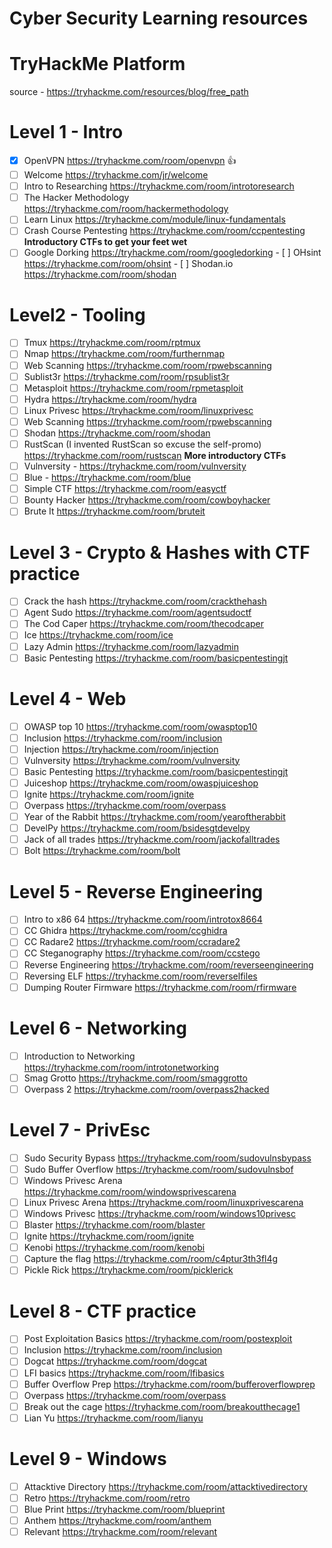 # Cyber Security Learning resources
# TryHackMe Platform 
source - https://tryhackme.com/resources/blog/free_path
# Level 1 - Intro 
- [x] OpenVPN https://tryhackme.com/room/openvpn 👍
- [ ] Welcome https://tryhackme.com/jr/welcome 
- [ ] Intro to Researching https://tryhackme.com/room/introtoresearch 
- [ ] The Hacker Methodology https://tryhackme.com/room/hackermethodology 
- [ ] Learn Linux https://tryhackme.com/module/linux-fundamentals 
- [ ] Crash Course Pentesting https://tryhackme.com/room/ccpentesting **Introductory CTFs to get your feet wet** 
- [ ] Google Dorking https://tryhackme.com/room/googledorking - [ ] OHsint https://tryhackme.com/room/ohsint - [ ] Shodan.io https://tryhackme.com/room/shodan 
# Level2 - Tooling 
- [ ] Tmux https://tryhackme.com/room/rptmux 
- [ ] Nmap https://tryhackme.com/room/furthernmap 
- [ ] Web Scanning https://tryhackme.com/room/rpwebscanning 
- [ ] Sublist3r https://tryhackme.com/room/rpsublist3r 
- [ ] Metasploit https://tryhackme.com/room/rpmetasploit 
- [ ] Hydra https://tryhackme.com/room/hydra 
- [ ] Linux Privesc https://tryhackme.com/room/linuxprivesc 
- [ ] Web Scanning https://tryhackme.com/room/rpwebscanning 
- [ ] Shodan https://tryhackme.com/room/shodan 
- [ ] RustScan (I invented RustScan so excuse the self-promo) https://tryhackme.com/room/rustscan 
**More introductory CTFs** 
- [ ] Vulnversity - https://tryhackme.com/room/vulnversity 
- [ ] Blue - https://tryhackme.com/room/blue 
- [ ] Simple CTF https://tryhackme.com/room/easyctf 
- [ ] Bounty Hacker https://tryhackme.com/room/cowboyhacker 
- [ ] Brute It https://tryhackme.com/room/bruteit 
# Level 3 - Crypto & Hashes with CTF practice 
- [ ] Crack the hash https://tryhackme.com/room/crackthehash 
- [ ] Agent Sudo https://tryhackme.com/room/agentsudoctf 
- [ ] The Cod Caper https://tryhackme.com/room/thecodcaper 
- [ ] Ice https://tryhackme.com/room/ice 
- [ ] Lazy Admin https://tryhackme.com/room/lazyadmin 
- [ ] Basic Pentesting https://tryhackme.com/room/basicpentestingjt 
# Level 4 - Web 
- [ ] OWASP top 10 https://tryhackme.com/room/owasptop10 
- [ ] Inclusion https://tryhackme.com/room/inclusion 
- [ ] Injection https://tryhackme.com/room/injection 
- [ ] Vulnversity https://tryhackme.com/room/vulnversity 
- [ ] Basic Pentesting https://tryhackme.com/room/basicpentestingjt 
- [ ] Juiceshop https://tryhackme.com/room/owaspjuiceshop 
- [ ] Ignite https://tryhackme.com/room/ignite 
- [ ] Overpass https://tryhackme.com/room/overpass 
- [ ] Year of the Rabbit https://tryhackme.com/room/yearoftherabbit 
- [ ] DevelPy https://tryhackme.com/room/bsidesgtdevelpy 
- [ ] Jack of all trades https://tryhackme.com/room/jackofalltrades 
- [ ] Bolt https://tryhackme.com/room/bolt 
# Level 5 - Reverse Engineering 
- [ ] Intro to x86 64 https://tryhackme.com/room/introtox8664 
- [ ] CC Ghidra https://tryhackme.com/room/ccghidra 
- [ ] CC Radare2 https://tryhackme.com/room/ccradare2 
- [ ] CC Steganography https://tryhackme.com/room/ccstego 
- [ ] Reverse Engineering https://tryhackme.com/room/reverseengineering 
- [ ] Reversing ELF https://tryhackme.com/room/reverselfiles 
- [ ] Dumping Router Firmware https://tryhackme.com/room/rfirmware 
# Level 6 - Networking 
- [ ] Introduction to Networking https://tryhackme.com/room/introtonetworking 
- [ ] Smag Grotto https://tryhackme.com/room/smaggrotto 
- [ ] Overpass 2 https://tryhackme.com/room/overpass2hacked 
# Level 7 - PrivEsc 
- [ ] Sudo Security Bypass https://tryhackme.com/room/sudovulnsbypass 
- [ ] Sudo Buffer Overflow https://tryhackme.com/room/sudovulnsbof 
- [ ] Windows Privesc Arena https://tryhackme.com/room/windowsprivescarena 
- [ ] Linux Privesc Arena https://tryhackme.com/room/linuxprivescarena 
- [ ] Windows Privesc https://tryhackme.com/room/windows10privesc 
- [ ] Blaster https://tryhackme.com/room/blaster 
- [ ] Ignite https://tryhackme.com/room/ignite 
- [ ] Kenobi https://tryhackme.com/room/kenobi 
- [ ] Capture the flag https://tryhackme.com/room/c4ptur3th3fl4g 
- [ ] Pickle Rick https://tryhackme.com/room/picklerick 
# Level 8 - CTF practice 
- [ ] Post Exploitation Basics https://tryhackme.com/room/postexploit 
- [ ] Inclusion https://tryhackme.com/room/inclusion 
- [ ] Dogcat https://tryhackme.com/room/dogcat 
- [ ] LFI basics https://tryhackme.com/room/lfibasics 
- [ ] Buffer Overflow Prep https://tryhackme.com/room/bufferoverflowprep
- [ ] Overpass https://tryhackme.com/room/overpass 
- [ ] Break out the cage https://tryhackme.com/room/breakoutthecage1 
- [ ] Lian Yu https://tryhackme.com/room/lianyu 
# Level 9 - Windows 
- [ ] Attacktive Directory https://tryhackme.com/room/attacktivedirectory 
- [ ] Retro https://tryhackme.com/room/retro 
- [ ] Blue Print https://tryhackme.com/room/blueprint 
- [ ] Anthem https://tryhackme.com/room/anthem 
- [ ] Relevant https://tryhackme.com/room/relevant
